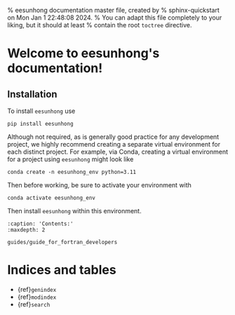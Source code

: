 % eesunhong documentation master file, created by
% sphinx-quickstart on Mon Jan  1 22:48:08 2024.
% You can adapt this file completely to your liking, but it should at least
% contain the root `toctree` directive.

# Welcome to eesunhong's documentation!

## Installation

To install `eesunhong` use

```shell
pip install eesunhong
```

Although not required, as is generally good practice for any development project, we highly recommend creating a separate virtual environment for each distinct project. For example, via Conda, creating a virtual environment for a project using `eesunhong` might look like

```
conda create -n eesunhong_env python=3.11
```

Then before working, be sure to activate your environment with

```shell
conda activate eesunhong_env
```

Then install `eesunhong` within this environment.

```{toctree}
:caption: 'Contents:'
:maxdepth: 2

guides/guide_for_fortran_developers
```

# Indices and tables

- {ref}`genindex`
- {ref}`modindex`
- {ref}`search`
